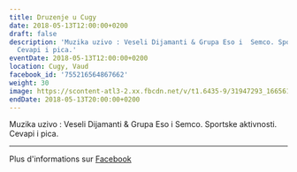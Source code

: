 ```yaml
---
title: Druzenje u Cugy
date: 2018-05-13T12:00:00+0200
draft: false
description: 'Muzika uzivo : Veseli Dijamanti & Grupa Eso i  Semco. Sportske aktivnosti.
  Cevapi i pica.'
eventDate: 2018-05-13T12:00:00+0200
location: Cugy, Vaud
facebook_id: '755216564867662'
weight: 30
image: https://scontent-atl3-2.xx.fbcdn.net/v/t1.6435-9/31947293_1665614486867697_1159691004425535488_n.jpg?_nc_cat=104&ccb=1-7&_nc_sid=9e60e4&_nc_ohc=xLprEdTwO4YQ7kNvwGEKcEP&_nc_oc=Adl_rmsCfjur6jadThcGkF3SyFNUoW9m9vEMb9VtmlGURykDO9LVYXVCSXIMcDZq_TE&_nc_zt=23&_nc_ht=scontent-atl3-2.xx&edm=ABTKTjYEAAAA&_nc_gid=hvUEEJQ4JHREpDyq4HaxoQ&oh=00_AfHwy3V72Hb1zgR5iFvFbTAu0fZZoQqPZTxA-fb3mY79JQ&oe=6831725A
endDate: 2018-05-13T20:00:00+0200
---
```


Muzika uzivo : Veseli Dijamanti & Grupa Eso i  Semco. Sportske aktivnosti. Cevapi i pica.

---

Plus d'informations sur [Facebook](https://facebook.com/events/755216564867662)
